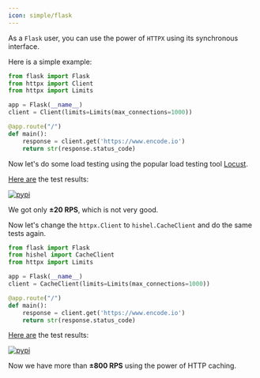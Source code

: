 ```yaml
---
icon: simple/flask
---
```


As a `Flask` user, you can use the power of `HTTPX` using its synchronous interface.

Here is a simple example:

``` python
from flask import Flask
from httpx import Client
from httpx import Limits

app = Flask(__name__)
client = Client(limits=Limits(max_connections=1000))

@app.route("/")
def main():
    response = client.get('https://www.encode.io')
    return str(response.status_code)
```

Now let's do some load testing using the popular load testing tool [Locust](https://locust.io/).

[Here are](https://raw.githubusercontent.com/karpetrosyan/hishel/master/docs/static/flask_without_cache.png) the test results:

<a href="https://raw.githubusercontent.com/karpetrosyan/hishel/master/docs/static/flask_without_cache.png">
    <img src="https://raw.githubusercontent.com/karpetrosyan/hishel/master/docs/static/flask_without_cache.png" alt="pypi">
</a>

We got only **±20 RPS**, which is not very good.

Now let's change the `httpx.Client` to `hishel.CacheClient` and do the same tests again.

``` python hl_lines="2 6"
from flask import Flask
from hishel import CacheClient
from httpx import Limits

app = Flask(__name__)
client = CacheClient(limits=Limits(max_connections=1000))

@app.route("/")
def main():
    response = client.get('https://www.encode.io')
    return str(response.status_code)
```

[Here are](https://raw.githubusercontent.com/karpetrosyan/hishel/master/docs/static/flask_with_cache.png) the test results:

<a href="https://raw.githubusercontent.com/karpetrosyan/hishel/master/docs/static/flask_with_cache.png">
    <img src="https://raw.githubusercontent.com/karpetrosyan/hishel/master/docs/static/flask_with_cache.png" alt="pypi">
</a>

Now we have more than **±800 RPS** using the power of HTTP caching.
